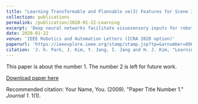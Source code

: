 ```yaml
---
title: "Learning Transformable and Plannable se(3) Features for Scene Imitation of a Mobile Service Robot"
collection: publications
permalink: /publication/2020-01-22-Learning
excerpt: 'Deep neural networks facilitate visuosensory inputs for robotic systems. However, the features encoded in a network without specific constraints have little physical meaning. In this research, we add constraints on the network so that the trained features are forced to represent the actual twist coordinates of interactive objects in a scene. The trained coordinates describe 6d-pose of the objects, and SE(3) transformation is applied to change the coordinate system. This algorithm is developed for a mobile service robot that imitates an object-oriented task by watching human demonstrations. As the robot has mobility, the video demonstrations are collected from the different view points. Our feature trajectories of twist coordinates are synthesized in the global coordinate after SE(3) transformation is applied according to robot localization. Then, the trajectories are trained as probabilistic model and imitated by the robot with geometric dynamics of se(3) . Our main contribution is to develop a trainable robot with visually demonstrated human performances. Additionally, our algorithmic contribution is to design a scene interpretation network where se(3) constraints are incorporated to estimate 6d-pose of objects.'
date: 2020-01-22
venue: 'IEEE Robotics and Automation Letters (ICRA 2020 option)'
paperurl: 'https://ieeexplore.ieee.org/stamp/stamp.jsp?tp=&arnumber=8966467'
citation: 'J. h. Park, J. Kim, Y. Jang, I. Jang and H. J. Kim, "Learning Transformable and Plannable se(3) Features for Scene Imitation of a Mobile Service Robot," in IEEE Robotics and Automation Letters.'
---
```

This paper is about the number 1. The number 2 is left for future work.

[Download paper here](http://academicpages.github.io/files/paper1.pdf)

Recommended citation: Your Name, You. (2009). "Paper Title Number 1." <i>Journal 1</i>. 1(1).
